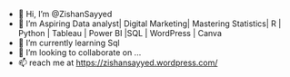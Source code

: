 - 👋 Hi, I’m @ZishanSayyed
- 👀 I’m Aspiring Data analyst| Digital Marketing| Mastering Statistics| R | Python | Tableau | Power BI |SQL | WordPress | Canva
- 🌱 I’m currently learning Sql 
- 💞️ I’m looking to collaborate on ...
- 📫 reach me at https://zishansayyed.wordpress.com/

<!---
ZishanSayyed/ZishanSayyed is a ✨ special ✨ repository because its `README.md` (this file) appears on your GitHub profile.
You can click the Preview link to take a look at your changes.
--->
